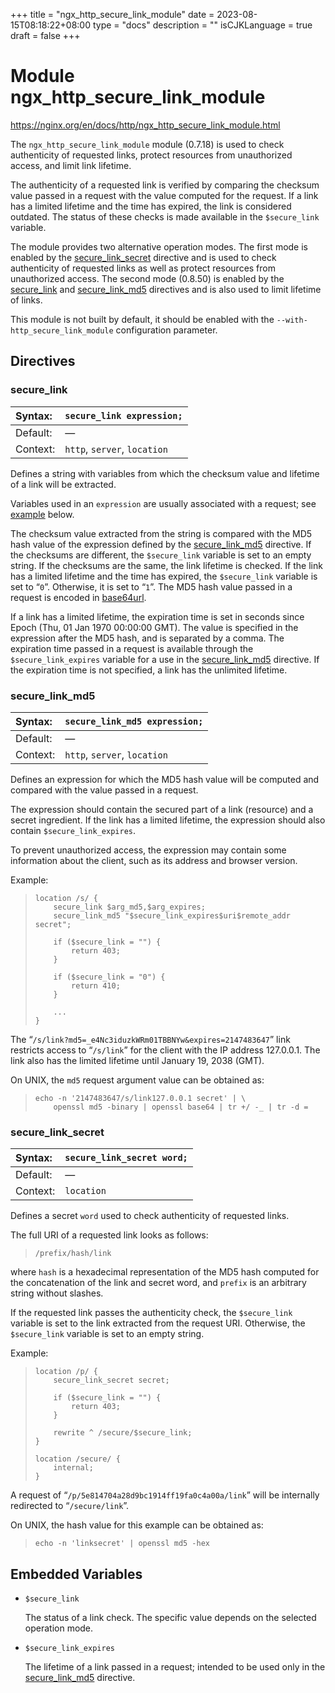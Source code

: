 +++
title = "ngx_http_secure_link_module"
date = 2023-08-15T08:18:22+08:00
type = "docs"
description = ""
isCJKLanguage = true
draft = false
+++

# Module ngx_http_secure_link_module

https://nginx.org/en/docs/http/ngx_http_secure_link_module.html



The `ngx_http_secure_link_module` module (0.7.18) is used to check authenticity of requested links, protect resources from unauthorized access, and limit link lifetime.

The authenticity of a requested link is verified by comparing the checksum value passed in a request with the value computed for the request. If a link has a limited lifetime and the time has expired, the link is considered outdated. The status of these checks is made available in the `$secure_link` variable.

The module provides two alternative operation modes. The first mode is enabled by the [secure_link_secret](https://nginx.org/en/docs/http/ngx_http_secure_link_module.html#secure_link_secret) directive and is used to check authenticity of requested links as well as protect resources from unauthorized access. The second mode (0.8.50) is enabled by the [secure_link](https://nginx.org/en/docs/http/ngx_http_secure_link_module.html#secure_link) and [secure_link_md5](https://nginx.org/en/docs/http/ngx_http_secure_link_module.html#secure_link_md5) directives and is also used to limit lifetime of links.

This module is not built by default, it should be enabled with the `--with-http_secure_link_module` configuration parameter.



## Directives



### secure_link

| Syntax:  | `secure_link expression;`    |
| :------- | ---------------------------- |
| Default: | —                            |
| Context: | `http`, `server`, `location` |

Defines a string with variables from which the checksum value and lifetime of a link will be extracted.

Variables used in an `expression` are usually associated with a request; see [example](https://nginx.org/en/docs/http/ngx_http_secure_link_module.html#secure_link_md5) below.

The checksum value extracted from the string is compared with the MD5 hash value of the expression defined by the [secure_link_md5](https://nginx.org/en/docs/http/ngx_http_secure_link_module.html#secure_link_md5) directive. If the checksums are different, the `$secure_link` variable is set to an empty string. If the checksums are the same, the link lifetime is checked. If the link has a limited lifetime and the time has expired, the `$secure_link` variable is set to “`0`”. Otherwise, it is set to “`1`”. The MD5 hash value passed in a request is encoded in [base64url](https://datatracker.ietf.org/doc/html/rfc4648#section-5).

If a link has a limited lifetime, the expiration time is set in seconds since Epoch (Thu, 01 Jan 1970 00:00:00 GMT). The value is specified in the expression after the MD5 hash, and is separated by a comma. The expiration time passed in a request is available through the `$secure_link_expires` variable for a use in the [secure_link_md5](https://nginx.org/en/docs/http/ngx_http_secure_link_module.html#secure_link_md5) directive. If the expiration time is not specified, a link has the unlimited lifetime.



### secure_link_md5

| Syntax:  | `secure_link_md5 expression;` |
| :------- | ----------------------------- |
| Default: | —                             |
| Context: | `http`, `server`, `location`  |

Defines an expression for which the MD5 hash value will be computed and compared with the value passed in a request.

The expression should contain the secured part of a link (resource) and a secret ingredient. If the link has a limited lifetime, the expression should also contain `$secure_link_expires`.

To prevent unauthorized access, the expression may contain some information about the client, such as its address and browser version.

Example:

> ```
> location /s/ {
>     secure_link $arg_md5,$arg_expires;
>     secure_link_md5 "$secure_link_expires$uri$remote_addr secret";
> 
>     if ($secure_link = "") {
>         return 403;
>     }
> 
>     if ($secure_link = "0") {
>         return 410;
>     }
> 
>     ...
> }
> ```

The “`/s/link?md5=_e4Nc3iduzkWRm01TBBNYw&expires=2147483647`” link restricts access to “`/s/link`” for the client with the IP address 127.0.0.1. The link also has the limited lifetime until January 19, 2038 (GMT).

On UNIX, the `md5` request argument value can be obtained as:

> ```
> echo -n '2147483647/s/link127.0.0.1 secret' | \
>     openssl md5 -binary | openssl base64 | tr +/ -_ | tr -d =
> ```





### secure_link_secret

| Syntax:  | `secure_link_secret word;` |
| :------- | -------------------------- |
| Default: | —                          |
| Context: | `location`                 |

Defines a secret `word` used to check authenticity of requested links.

The full URI of a requested link looks as follows:

> ```
> /prefix/hash/link
> ```

where `hash` is a hexadecimal representation of the MD5 hash computed for the concatenation of the link and secret word, and `prefix` is an arbitrary string without slashes.

If the requested link passes the authenticity check, the `$secure_link` variable is set to the link extracted from the request URI. Otherwise, the `$secure_link` variable is set to an empty string.

Example:

> ```
> location /p/ {
>     secure_link_secret secret;
> 
>     if ($secure_link = "") {
>         return 403;
>     }
> 
>     rewrite ^ /secure/$secure_link;
> }
> 
> location /secure/ {
>     internal;
> }
> ```

A request of “`/p/5e814704a28d9bc1914ff19fa0c4a00a/link`” will be internally redirected to “`/secure/link`”.

On UNIX, the hash value for this example can be obtained as:

> ```
> echo -n 'linksecret' | openssl md5 -hex
> ```





## Embedded Variables



- `$secure_link`

  The status of a link check. The specific value depends on the selected operation mode.

- `$secure_link_expires`

  The lifetime of a link passed in a request; intended to be used only in the [secure_link_md5](https://nginx.org/en/docs/http/ngx_http_secure_link_module.html#secure_link_md5) directive.